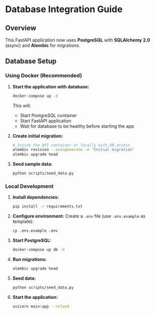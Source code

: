 # Database Integration Guide

## Overview

This FastAPI application now uses **PostgreSQL** with **SQLAlchemy 2.0** (async) and **Alembic** for migrations.

## Database Setup

### Using Docker (Recommended)

1. **Start the application with database:**
   ```bash
   docker-compose up -d
   ```

   This will:
   - Start PostgreSQL container
   - Start FastAPI application
   - Wait for database to be healthy before starting the app

2. **Create initial migration:**
   ```bash
   # Inside the API container or locally with DB access
   alembic revision --autogenerate -m "Initial migration"
   alembic upgrade head
   ```

3. **Seed sample data:**
   ```bash
   python scripts/seed_data.py
   ```

### Local Development

1. **Install dependencies:**
   ```bash
   pip install -r requirements.txt
   ```

2. **Configure environment:**
   Create a `.env` file (use `.env.example` as template):
   ```bash
   cp .env.example .env
   ```

3. **Start PostgreSQL:**
   ```bash
   docker-compose up db -d
   ```

4. **Run migrations:**
   ```bash
   alembic upgrade head
   ```

5. **Seed data:**
   ```bash
   python scripts/seed_data.py
   ```

6. **Start the application:**
   ```bash
   uvicorn main:app --reload
   ```